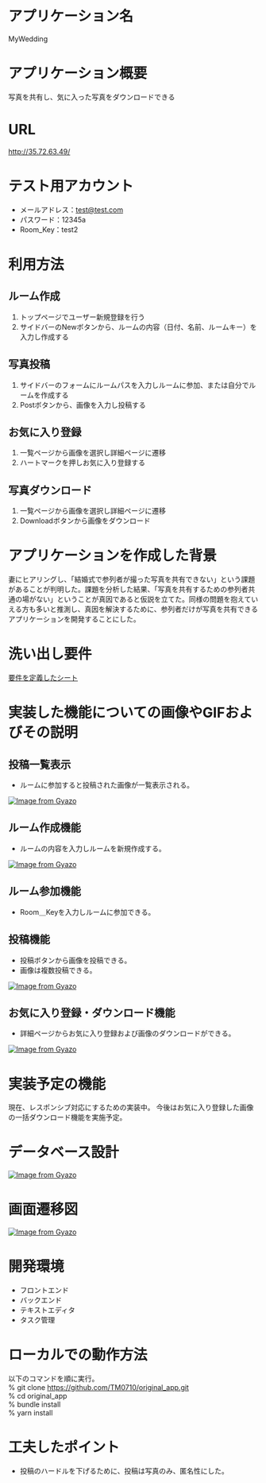 # アプリケーション名
MyWedding

# アプリケーション概要
写真を共有し、気に入った写真をダウンロードできる

# URL
http://35.72.63.49/

# テスト用アカウント
- メールアドレス：test@test.com
- パスワード：12345a
- Room_Key：test2

# 利用方法
## ルーム作成
1. トップページでユーザー新規登録を行う
2. サイドバーのNewボタンから、ルームの内容（日付、名前、ルームキー）を入力し作成する
## 写真投稿
1. サイドバーのフォームにルームパスを入力しルームに参加、または自分でルームを作成する
2. Postボタンから、画像を入力し投稿する
## お気に入り登録
 1. 一覧ページから画像を選択し詳細ページに遷移
 2. ハートマークを押しお気に入り登録する
## 写真ダウンロード
 1. 一覧ページから画像を選択し詳細ページに遷移
 2. Downloadボタンから画像をダウンロード

# アプリケーションを作成した背景
妻にヒアリングし、「結婚式で参列者が撮った写真を共有できない」という課題があることが判明した。課題を分析した結果、「写真を共有するための参列者共通の場がない」ということが真因であると仮説を立てた。同様の問題を抱えていえる方も多いと推測し、真因を解決するために、参列者だけが写真を共有できるアプリケーションを開発することにした。

# 洗い出し要件
[要件を定義したシート](https://docs.google.com/spreadsheets/d/1nS95MlNuByA_dbfTBppADF_hLU6pTOrbvHlERQ9gWho/edit#gid=982722306)

# 実装した機能についての画像やGIFおよびその説明
## 投稿一覧表示
- ルームに参加すると投稿された画像が一覧表示される。

[![Image from Gyazo](https://i.gyazo.com/ec48c2d172625362ea347b4b1780ad75.jpg)](https://gyazo.com/ec48c2d172625362ea347b4b1780ad75)

## ルーム作成機能
- ルームの内容を入力しルームを新規作成する。

[![Image from Gyazo](https://i.gyazo.com/022f87f95b437da9681dd59b9466f688.png)](https://gyazo.com/022f87f95b437da9681dd59b9466f688)

## ルーム参加機能
- Room＿Keyを入力しルームに参加できる。

## 投稿機能
- 投稿ボタンから画像を投稿できる。
- 画像は複数投稿できる。

[![Image from Gyazo](https://i.gyazo.com/c226626ecae3d7fffab13a8e3442718c.gif)](https://gyazo.com/c226626ecae3d7fffab13a8e3442718c)

## お気に入り登録・ダウンロード機能
- 詳細ページからお気に入り登録および画像のダウンロードができる。

[![Image from Gyazo](https://i.gyazo.com/2ee095ec2d3eea94746aa12522533864.gif)](https://gyazo.com/2ee095ec2d3eea94746aa12522533864)

# 実装予定の機能
現在、レスポンシブ対応にするための実装中。
今後はお気に入り登録した画像の一括ダウンロード機能を実施予定。

# データベース設計
[![Image from Gyazo](https://i.gyazo.com/946e7d113700ab469c4d35cc18620199.png)](https://gyazo.com/946e7d113700ab469c4d35cc18620199)

# 画面遷移図
[![Image from Gyazo](https://i.gyazo.com/b8ffaf1e887bb2c6e3e6ab93da240f76.png)](https://gyazo.com/b8ffaf1e887bb2c6e3e6ab93da240f76)

# 開発環境
- フロントエンド
- バックエンド
- テキストエディタ
- タスク管理

# ローカルでの動作方法
以下のコマンドを順に実行。  
% git clone https://github.com/TM0710/original_app.git  
% cd original_app  
% bundle install  
% yarn install

# 工夫したポイント
- 投稿のハードルを下げるために、投稿は写真のみ、匿名性にした。